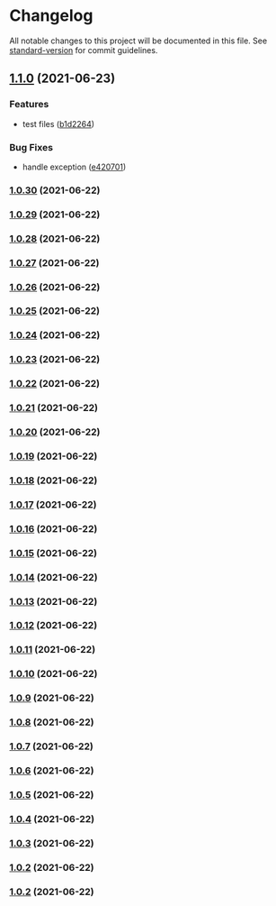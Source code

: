 # Changelog

All notable changes to this project will be documented in this file. See [standard-version](https://github.com/conventional-changelog/standard-version) for commit guidelines.

## [1.1.0](https://github.com/mradulr/changelog/compare/v1.0.30...v1.1.0) (2021-06-23)


### Features

* test files ([b1d2264](https://github.com/mradulr/changelog/commit/b1d2264f9962398939c8ec4739d85fd4a9d34f2e))


### Bug Fixes

* handle exception ([e420701](https://github.com/mradulr/changelog/commit/e420701bd6df7e9a11249dae126096ac908fe70f))

### [1.0.30](https://github.com/mradulr/changelog/compare/v1.0.29...v1.0.30) (2021-06-22)

### [1.0.29](https://github.com/mradulr/changelog/compare/v1.0.28...v1.0.29) (2021-06-22)

### [1.0.28](https://github.com/mradulr/changelog/compare/v1.0.27...v1.0.28) (2021-06-22)

### [1.0.27](https://github.com/mradulr/changelog/compare/v1.0.26...v1.0.27) (2021-06-22)

### [1.0.26](https://github.com/mradulr/changelog/compare/v1.0.25...v1.0.26) (2021-06-22)

### [1.0.25](https://github.com/mradulr/changelog/compare/v1.0.24...v1.0.25) (2021-06-22)

### [1.0.24](https://github.com/mradulr/changelog/compare/v1.0.23...v1.0.24) (2021-06-22)

### [1.0.23](https://github.com/mradulr/changelog/compare/v1.0.22...v1.0.23) (2021-06-22)

### [1.0.22](https://github.com/mradulr/changelog/compare/v1.0.21...v1.0.22) (2021-06-22)

### [1.0.21](https://github.com/mradulr/changelog/compare/v1.0.20...v1.0.21) (2021-06-22)

### [1.0.20](https://github.com/mradulr/changelog/compare/v1.0.19...v1.0.20) (2021-06-22)

### [1.0.19](https://github.com/mradulr/changelog/compare/v1.0.18...v1.0.19) (2021-06-22)

### [1.0.18](https://github.com/mradulr/changelog/compare/v1.0.17...v1.0.18) (2021-06-22)

### [1.0.17](https://github.com/mradulr/changelog/compare/v1.0.16...v1.0.17) (2021-06-22)

### [1.0.16](https://github.com/mradulr/changelog/compare/v1.0.15...v1.0.16) (2021-06-22)

### [1.0.15](https://github.com/mradulr/changelog/compare/v1.0.14...v1.0.15) (2021-06-22)

### [1.0.14](https://github.com/mradulr/changelog/compare/v1.0.13...v1.0.14) (2021-06-22)

### [1.0.13](https://github.com/mradulr/changelog/compare/v1.0.12...v1.0.13) (2021-06-22)

### [1.0.12](https://github.com/mradulr/changelog/compare/v1.0.11...v1.0.12) (2021-06-22)

### [1.0.11](https://github.com/mradulr/changelog/compare/v1.0.10...v1.0.11) (2021-06-22)

### [1.0.10](https://github.com/mradulr/changelog/compare/v1.0.9...v1.0.10) (2021-06-22)

### [1.0.9](https://github.com/mradulr/changelog/compare/v1.0.8...v1.0.9) (2021-06-22)

### [1.0.8](https://github.com/mradulr/changelog/compare/v1.0.7...v1.0.8) (2021-06-22)

### [1.0.7](https://github.com/mradulr/changelog/compare/v1.0.6...v1.0.7) (2021-06-22)

### [1.0.6](https://github.com/mradulr/changelog/compare/v1.0.5...v1.0.6) (2021-06-22)

### [1.0.5](https://github.com/mradulr/changelog/compare/v1.0.4...v1.0.5) (2021-06-22)

### [1.0.4](https://github.com/mradulr/changelog/compare/v1.0.3...v1.0.4) (2021-06-22)

### [1.0.3](https://github.com/mradulr/changelog/compare/v1.0.2...v1.0.3) (2021-06-22)

### [1.0.2](https://github.com/mradulr/changelog/compare/v1.0.1...v1.0.2) (2021-06-22)

### [1.0.2](https://github.com/mradulr/changelog/compare/v1.0.1...v1.0.2) (2021-06-22)
